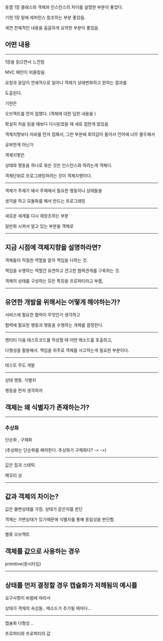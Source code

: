 동열 1장 클래스와 객체와 인스턴스의 차이를 설명한 부분이 좋았다. 

기현 1장 밑에 레퍼런스 참조하는 부분 좋았음. 

세연 전체적인 내용을 꼼꼼하게 요약한 부분이 좋았음

## 어떤 내용

----



1장을 읽으면서 느낀점

MVC 패턴이 떠올랐음. 

요청과 응답이 연쇄적으로 일어나 객체가 상태변화하고 원하는 결과를

도출된다. 



기현은

오브젝트를 먼저 접했다. (객체에 대한 딥한 내용을 )

확실히 처음 읽을 떄보다 다시읽었을 때 새로 접한게 많았음

객체지향보다 자바를 먼저 접해서, 그런 부분에 회의감이 들어서 언어에 너무 몰두해서

공부한게 아닌가 



객체지향은

상태와 행동을 하나로 묶은 것은 인스턴스화 하려는게 객체다.

객체단위로 프로그래밍하려는 것이 객체지행이다.

---

객체가 주체가 돼서 주체에서 필요한 행동이나 상태들을 

생각을 하고 모듈화를 해서 만드는 프로그래밍

---

새로운 세계를 다시 재창조하는 부분

일반화 시켜서 알고 있는 부분을 객체로 

---



## 지금 시점에 객체지향을 설명하라면?

객체들이 적절한 역할을 맡아 책임을 다하는 것.

책임을 수행하는 역할간 유연하고 견고한 협력관계를 구축하는 것.

객체의 상태를 구성하는 모든 특징을 프로퍼티라고 부름,





---

## 유연한 개발을 위해서는 어떻게 해야하는가?

서비스에 필요한 협력이 무엇인가 생각하고

협력에 필요한 행동과 행동을 수행하는 개체를 결정한다.

---

엔티티 다음 테스트코드를 작성할 때 어떤 메소드를 호출하고,

다형성을 활용해서. 책임을 위주로 객체를 사고하는게 필요한 부분이다.

---

테스트 주도 개발





---

상태 행동. 식별자

행동을 먼저 생각하자

## 객체는 왜 식별자가 존재하는가?



----

### 추상화

단순화 , 구체화 

(추상화는 단순화를 해야한다. 추상화가 구체화다? -> ->)



---



값은 힙과 스테틱

메모리 상 

---





## 값과 객체의 차이는?

값은 불변상태를 가짐. 상태가 같은지를 판단 

객체는 가변상태가 있기때문에 식별자를 통해 동일성을 판단함. 



---

벨류 오브젝트 

## 객체를 값으로 사용하는 경우 

primitive(원시타입)

---



## 상태를 먼저 결정할 경우 캡슐화가 저해됨의 예시를

요구사항이 바뀜에 따라서 

상태가 객체의 속성들.. 메소드가 추가될 때마다... 



---

캡슐화 다형성 .. 



프로퍼티와 프로퍼티의 값

